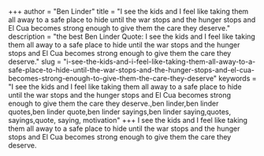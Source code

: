+++
author = "Ben Linder"
title = "I see the kids and I feel like taking them all away to a safe place to hide until the war stops and the hunger stops and El Cua becomes strong enough to give them the care they deserve."
description = "the best Ben Linder Quote: I see the kids and I feel like taking them all away to a safe place to hide until the war stops and the hunger stops and El Cua becomes strong enough to give them the care they deserve."
slug = "i-see-the-kids-and-i-feel-like-taking-them-all-away-to-a-safe-place-to-hide-until-the-war-stops-and-the-hunger-stops-and-el-cua-becomes-strong-enough-to-give-them-the-care-they-deserve"
keywords = "I see the kids and I feel like taking them all away to a safe place to hide until the war stops and the hunger stops and El Cua becomes strong enough to give them the care they deserve.,ben linder,ben linder quotes,ben linder quote,ben linder sayings,ben linder saying,quotes, sayings,quote, saying, motivation"
+++
I see the kids and I feel like taking them all away to a safe place to hide until the war stops and the hunger stops and El Cua becomes strong enough to give them the care they deserve.
